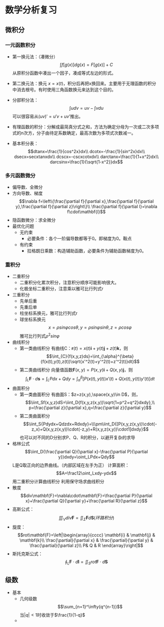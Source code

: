 数学分析复习
==========

微积分
---

### 一元函数积分

* 第一换元法：（凑微分）$$\int{f[g(x)]dg(x)}=F[g(x)]+C$$ 从原积分函数中凑出一个因子，凑成等式左边的形式。

* 第二换元法：换元 $x=x(t)$，积分后再把x换回来。主要用于无理函数的积分中消去根号。有时使用三角函数换元来达到这个目的。

* 分部积分法：$$\int{udv}=uv-\int{vdu}$$ 可以很容易从$(uv)'=u'v+uv'$推出。

* 有理函数的积分：分解成最简真分式之和，方法为确定分母为一次或二次多项式的n次方，分子由待定系数确定，最高次数为多项式次数减一。

* 基本积分表：
  $$dtanx=\frac{1}{cos^2x}dx\\
  dcotx=-\frac{1}{sin^2x}dx\\
  dsecx=secxtanxdx\\
  dcscx=-cscxcotxdx\\
  darctanx=\frac{1}{1+x^2}dx\\
  darcsinx=\frac{1}{\sqrt{1-x^2}}dx$$

### 多元函数微分

* 偏导数、全微分
* 方向导数、梯度
  $$\nabla f=\left\{\frac{\partial f}{\partial x},\frac{\partial f}{\partial y},\frac{\partial f}{\partial z}\right\}\\
  \frac{\partial f}{\partial l}=\nabla f\cdot\mathbf{l}$$
* 隐函数微分：求全微分
* 最优化问题
  * 无约束
     * 必要条件：各个一阶偏导数都等于0。即梯度为0。鞍点
  * 有约束
     * 拉格朗日乘数：构造辅助函数，必要条件为辅助函数梯度为0。

### 重积分

* 二重积分
  * 二重积分化累次积分，注意积分顺序可能影响很大。
  * 化极坐标二重积分，注意乘以雅可比行列式r
* 三重积分
  * 先单后重
  * 先重后单
  * 柱坐标系换元，雅可比行列式r
  * 球坐标系换元
    $$x=\rho sin\varphi cos\theta, y=\rho sin\varphi sin\theta,z=\rho cos\varphi$$
    雅可比行列式$\rho^2sin\varphi$
* 曲线积分
  * 第一类曲线积分
    有曲线C：$\mathbf{r}(t)=x(t)\mathbf{i}+y(t)\mathbf{j}+z(t)\mathbf{k}$，则
    $$\int_{C}{f(x,y,z)ds}=\int_{\alpha}^{\beta}{f(x(t),y(t),z(t))\sqrt{x'^2(t)+y'^2(t)+z'^2(t)}dt}$$
  * 第二类曲线积分
    向量值函数$\mathbf{F}(x,y)=P(x,y)\mathbf{i}+Q(x,y)\mathbf{j}$，则
    $$\int_L{\mathbf{F}\cdot d\mathbf{s}}=\int_L{Pdx+Qdy}=\int_\alpha^\beta{[P(x(t),y(t))x'(t)+Q(x(t),y(t))y'(t)]dt}$$
* 曲面积分
  * 第一类曲面积分
    有曲面S：$z=z(x,y),\space(x,y)\in D$，则，
    $$\iint_Sf(x,y,z)dS=\iint_D{f(x,y,z(x,y))\sqrt{1+p^2+q^2}dxdy},\\
    p=\frac{\partial z}{\partial x},q=\frac{\partial z}{\partial y}$$
  * 第二类曲面积分
    $$\iint_S{Pdydx+Qdzdx+Rdxdy}=\\\pm\iint_D{[P(x,y,z(x,y))\cdot(-z_x)+Q(x,y,z(x,y))\cdot(-z_y)+R(x,y,z(x,y))\cdot1]dxdy}$$
    也可以对不同的D分别求P、Q、R的积分，以避开复杂的求导
* 格林公式$$\iint_D(\frac{\partial Q}{\partial x}-\frac{\partial P}{\partial y})dxdy=\oint_LPdx+Qdy$$L是Q取正向的边界曲线。（内部区域在左手为正）
  计算面积：$$A=\frac12\oint_Lxdy-ydx$$
  用二重积分计算曲线积分
  利用保守场求曲线积分
* 散度$$div\mathbf{F}=\nabla\cdot\mathbf{F}=\frac{\partial P}{\partial x}+\frac{\partial Q}{\partial y}+\frac{\partial R}{\partial z}$$
* 高斯公式：$$\iiint_Vdiv\mathbf{F}=\iint_\Sigma{\mathbf{F}d\mathbf{S}}(环路积分)$$
* 旋度：$$rot\mathbf{F}=\left|\begin{array}{cccc}   
    \mathbf{i} & \mathbf{j} &  \mathbf{k}\\   
    \frac{\partial}{\partial x} & \frac{\partial}{\partial y} & \frac{\partial}{\partial z}\\   
    P& Q & R
\end{array}\right|$$
* 斯托克斯公式：$$\oint_L\mathbf{F}\cdot d\mathbf{l}=\iint_Srot\mathbf{F}\cdot d\mathbf{S}$$

级数
------

* 基本
  * 几何级数$$\sum_{n=1}^\infty{q^{n-1}}$$当$|q|<1$时收敛于$\frac{1}{1-q}$
  * 